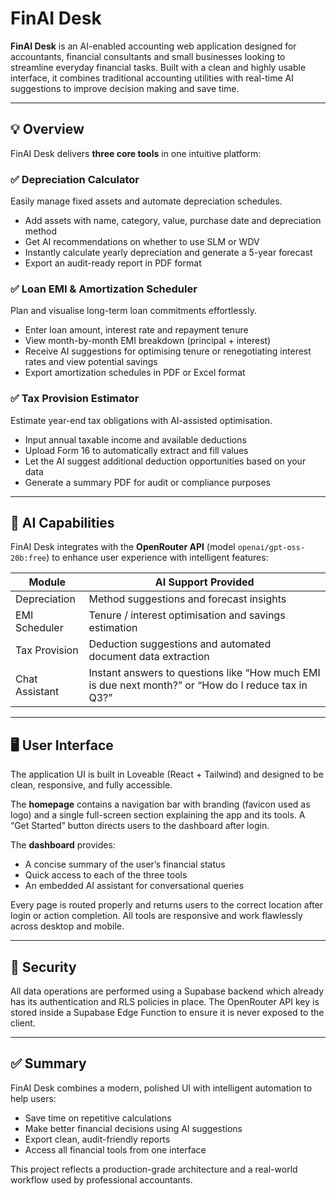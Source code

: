 # FinAI Desk

**FinAI Desk** is an AI-enabled accounting web application designed for accountants, financial consultants and small businesses looking to streamline everyday financial tasks. Built with a clean and highly usable interface, it combines traditional accounting utilities with real-time AI suggestions to improve decision making and save time.

---

## 💡 Overview

FinAI Desk delivers **three core tools** in one intuitive platform:

### ✅ Depreciation Calculator
Easily manage fixed assets and automate depreciation schedules.  
- Add assets with name, category, value, purchase date and depreciation method  
- Get AI recommendations on whether to use SLM or WDV  
- Instantly calculate yearly depreciation and generate a 5-year forecast  
- Export an audit-ready report in PDF format

### ✅ Loan EMI & Amortization Scheduler  
Plan and visualise long-term loan commitments effortlessly.  
- Enter loan amount, interest rate and repayment tenure  
- View month-by-month EMI breakdown (principal + interest)  
- Receive AI suggestions for optimising tenure or renegotiating interest rates and view potential savings  
- Export amortization schedules in PDF or Excel format

### ✅ Tax Provision Estimator  
Estimate year-end tax obligations with AI-assisted optimisation.  
- Input annual taxable income and available deductions  
- Upload Form 16 to automatically extract and fill values  
- Let the AI suggest additional deduction opportunities based on your data  
- Generate a summary PDF for audit or compliance purposes  

---

## 🤖 AI Capabilities

FinAI Desk integrates with the **OpenRouter API** (model `openai/gpt-oss-20b:free`) to enhance user experience with intelligent features:

| Module                     | AI Support Provided |
|---------------------------|---------------------|
| Depreciation              | Method suggestions and forecast insights |
| EMI Scheduler             | Tenure / interest optimisation and savings estimation |
| Tax Provision             | Deduction suggestions and automated document data extraction |
| Chat Assistant            | Instant answers to questions like “How much EMI is due next month?” or “How do I reduce tax in Q3?” |

---

## 🖥️ User Interface

The application UI is built in Loveable (React + Tailwind) and designed to be clean, responsive, and fully accessible.  

The **homepage** contains a navigation bar with branding (favicon used as logo) and a single full-screen section explaining the app and its tools. A “Get Started” button directs users to the dashboard after login.

The **dashboard** provides:
- A concise summary of the user’s financial status
- Quick access to each of the three tools
- An embedded AI assistant for conversational queries

Every page is routed properly and returns users to the correct location after login or action completion. All tools are responsive and work flawlessly across desktop and mobile.

---

## 🔐 Security

All data operations are performed using a Supabase backend which already has its authentication and RLS policies in place. The OpenRouter API key is stored inside a Supabase Edge Function to ensure it is never exposed to the client.

---

## ✅ Summary

FinAI Desk combines a modern, polished UI with intelligent automation to help users:
- Save time on repetitive calculations  
- Make better financial decisions using AI suggestions  
- Export clean, audit-friendly reports  
- Access all financial tools from one interface

This project reflects a production-grade architecture and a real-world workflow used by professional accountants.
